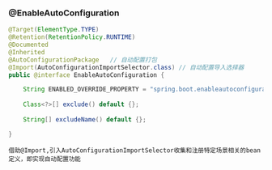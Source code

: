 ### @EnableAutoConfiguration
```java
@Target(ElementType.TYPE)
@Retention(RetentionPolicy.RUNTIME)
@Documented
@Inherited
@AutoConfigurationPackage   // 自动配置打包
@Import(AutoConfigurationImportSelector.class) // 自动配置导入选择器
public @interface EnableAutoConfiguration {

	String ENABLED_OVERRIDE_PROPERTY = "spring.boot.enableautoconfiguration";
    
	Class<?>[] exclude() default {};
    
	String[] excludeName() default {};

}
```
    借助@Import,引入AutoConfigurationImportSelector收集和注册特定场景相关的bean定义，即实现自动配置功能
    